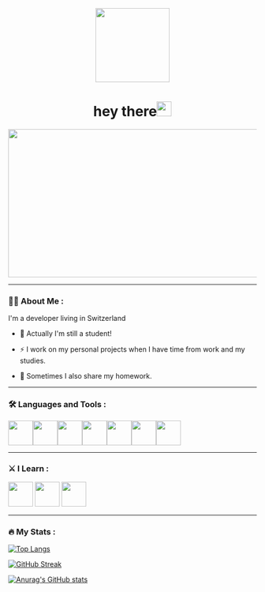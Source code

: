 <div id="header" align="center">
    <div><img src="https://media.giphy.com/media/zhYSVCirREeIZtONCI/giphy.gif" width="150"/></div>
    <div><img src="https://komarev.com/ghpvc/?username=CandasKat&style=flat-square&color=blue" alt=""/></div>
    <h1>hey there<img src="https://media.giphy.com/media/hvRJCLFzcasrR4ia7z/giphy.gif" width="30px"/></h1>
</div>

<div align="center">
  <img src="https://media.giphy.com/media/USV0ym3bVWQJJmNu3N/giphy.gif" width="600" height="300"/>
</div>

---

### :man_technologist: About Me :

I'm a developer living in Switzerland

- :school: Actually I'm still a student!

- :zap: I work on my personal projects when I have time from work and my studies.

- :abacus: Sometimes I also share my homework.

---

### :hammer_and_wrench: Languages and Tools :
<img height=50 src="https://cdn.jsdelivr.net/gh/devicons/devicon/icons/angularjs/angularjs-original.svg" /><img height=50 src="https://cdn.jsdelivr.net/gh/devicons/devicon/icons/csharp/csharp-original.svg" /><img height=50 src="https://cdn.jsdelivr.net/gh/devicons/devicon/icons/django/django-plain.svg" /><img height=50 src="https://cdn.jsdelivr.net/gh/devicons/devicon/icons/java/java-original.svg"/><img height=50 src="https://cdn.jsdelivr.net/gh/devicons/devicon/icons/python/python-original.svg"/><img height=50 src="https://cdn.jsdelivr.net/gh/devicons/devicon/icons/spring/spring-original.svg" /><img height=50 src="https://cdn.jsdelivr.net/gh/devicons/devicon/icons/typescript/typescript-plain.svg" />

---

### :crossed_swords: I Learn :
<img height=50 src="https://cdn.jsdelivr.net/gh/devicons/devicon/icons/go/go-original.svg" /> <img height=50 src="https://cdn.jsdelivr.net/gh/devicons/devicon/icons/rust/rust-plain.svg" /> <img height=50 src="https://cdn.jsdelivr.net/gh/devicons/devicon/icons/tensorflow/tensorflow-original.svg" />
          
---
### :fire: My Stats :


 [![Top Langs](https://github-readme-stats.vercel.app/api/top-langs/?username=CandasKat&count_private=true&layout=compact&theme=dark)](https://github.com/anuraghazra/github-readme-stats#dark)

 [![GitHub Streak](http://github-readme-streak-stats.herokuapp.com?user=CandasKat&theme=gruvbox_duo&date_format=j%20M%5B%20Y%5D)](https://git.io/streak-stats)
 
 [![Anurag's GitHub stats](https://github-readme-stats.vercel.app/api?username=CandasKat&count_private=true&show_icons=true&theme=radical)](https://github.com/anuraghazra/github-readme-stats#radical)


<!--
**CandasKat/CandasKat** is a ✨ _special_ ✨ repository because its `README.md` (this file) appears on your GitHub profile.


Here are some ideas to get you started:

- 🔭 I’m currently working on ...
- 🌱 I’m currently learning ...
- 👯 I’m looking to collaborate on ...
- 🤔 I’m looking for help with ...
- 💬 Ask me about ...
- 📫 How to reach me: ...
- 😄 Pronouns: ...
- ⚡ Fun fact: ...
-->
